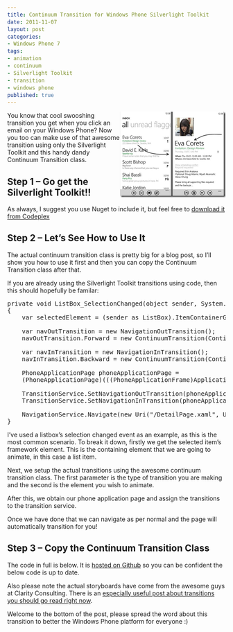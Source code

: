 ```yaml
---
title: Continuum Transition for Windows Phone Silverlight Toolkit
date: 2011-11-07
layout: post
categories:
- Windows Phone 7
tags:
- animation
- continuum
- Silverlight Toolkit
- transition
- windows phone
published: true
---
```


<p>
	<a href="/wp-content/uploads/2011/11/WP7_Email.png">
    <img style="background-image: none; border-right-width: 0px; padding-left: 0px; padding-right: 0px; display: inline; float: right; border-top-width: 0px; border-bottom-width: 0px; border-left-width: 0px; padding-top: 0px" title="Check out my awesome Paint.NET skills!" border="0" alt="Check out my awesome Paint.NET skills!" align="right" src="/wp-content/uploads/2011/11/WP7_Email_thumb.png" width="244" height="198" />
    </a>
    You know that cool swooshing transition you get when you click an email on your Windows Phone? Now you too can make use of that awesome transition using only the Silverlight Toolkit and this handy dandy Continuum Transition class.
</p>
    
<h2>Step 1 – Go get the Silverlight Toolkit!!</h2>  
<p>
  As always, I suggest you use Nuget to include it, but feel free to <a title="Download the Silverlight Toolkit for Windows Phone" href="http://silverlight.codeplex.com/" target="_blank">download it from Codeplex</a>
</p> 

<h2>Step 2 – Let’s See How to Use It</h2>  

<p>The actual continuum transition class is pretty big for a blog post, so I’ll show you how to use it first and then you can copy the Continuum Transition class after that.</p>
<p>If you are already using the Silverlight Toolkit transitions using code, then this should hopefully be familar:</p>

<pre class="prettyprint">private void ListBox_SelectionChanged(object sender, System.Windows.Controls.SelectionChangedEventArgs e)
{
    var selectedElement = (sender as ListBox).ItemContainerGenerator.ContainerFromIndex(lstSeeding.SelectedIndex) as FrameworkElement;
                    
    var navOutTransition = new NavigationOutTransition();
    navOutTransition.Forward = new ContinuumTransition(ContinuumTransitionMode.ContinuumForwardOutStoryboard, selectedElement);

    var navInTransition = new NavigationInTransition();
    navInTransition.Backward = new ContinuumTransition(ContinuumTransitionMode.ContinuumBackwardInStoryboard, selectedElement);

    PhoneApplicationPage phoneApplicationPage =
    (PhoneApplicationPage)(((PhoneApplicationFrame)Application.Current.RootVisual)).Content;

    TransitionService.SetNavigationOutTransition(phoneApplicationPage, navOutTransition);
    TransitionService.SetNavigationInTransition(phoneApplicationPage, navInTransition);

    NavigationService.Navigate(new Uri(&quot;/DetailPage.xaml&quot;, UriKind.Relative));
}</pre>

<p>I’ve used a listbox’s selection changed event as an example, as this is the most common scenario. To break it down, firstly we get the selected item’s framework element. This is the containing element that we are going to animate, in this case a list item.</p>

<p>Next, we setup the actual transitions using the awesome continuum transition class. The first parameter is the type of transition you are making and the second is the element you wish to animate.</p>

<p>After this, we obtain our phone application page and assign the transitions to the transition service.</p>

<p>Once we have done that we can navigate as per normal and the page will automatically transition for you!</p>

<h2>Step 3 – Copy the Continuum Transition Class</h2>

<p>The code in full is below. It is <a title="Continuum Transition on Github" href="https://gist.github.com/1345156" target="_blank">hosted on Github</a> so you can be confident the below code is up to date.</p>

<p>
	Also please note the actual storyboards have come from the awesome guys at Clarity Consulting. There is an <a title="Clarity Consulting Page Transitions Sample" href="http://blogs.claritycon.com/kevinmarshall/2010/10/13/wp7-page-transitions-sample/" target="_blank">especially useful post about transitions you should go read right now</a>.
</p>

<script src="http://gist.github.com/1345156.js"></script>

<p>Welcome to the bottom of the post, please spread the word about this transition to better the Windows Phone platform for everyone :)</p>

